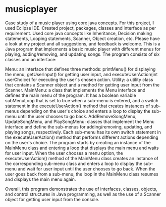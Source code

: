 # musicplayer
Case study of a music player using core java concepts. For this project, I used Eclipse IDE. Created project, packages, classes and interface as per requirement. Used core java concepts like Inheritance, Decision making statements, Looping statements, Scanner, Object creation, etc. Please have a look at my project and all suggestions, and feedback is welcome.
This is a Java program that implements a basic music player with different menus for playing, adding/removing, and updating songs. The program consists of six classes and an interface:

Menu: an interface that defines three methods: printMenu() for displaying the menu, getUserInput() for getting user input, and executeUserAction(int userChoice) for executing the user's chosen action.
Utility: a utility class that contains a Scanner object and a method for getting user input from the Scanner.
MainMenu: a class that implements the Menu interface and defines the main menu of the program. It has a boolean variable subMenuLoop that is set to true when a sub-menu is entered, and a switch statement in the executeUserAction() method that creates instances of sub-menus depending on the user's choice and enters a loop to display the sub-menu until the user chooses to go back.
AddRemoveSongMenu, UpdateSongMenu, and PlaySongMenu: classes that implement the Menu interface and define the sub-menus for adding/removing, updating, and playing songs, respectively. Each sub-menu has its own switch statement in the executeUserAction() method that performs different actions depending on the user's choice.
The program starts by creating an instance of the MainMenu class and entering a loop that displays the main menu and waits for user input. When the user chooses a menu option, the executeUserAction() method of the MainMenu class creates an instance of the corresponding sub-menu class and enters a loop to display the sub-menu and wait for user input until the user chooses to go back. When the user goes back from a sub-menu, the loop in the MainMenu class resumes and displays the main menu again.

Overall, this program demonstrates the use of interfaces, classes, objects, and control structures in Java programming, as well as the use of a Scanner object for getting user input from the console.
